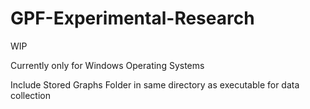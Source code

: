 # GPF-Experimental-Research
WIP

Currently only for Windows Operating Systems

Include Stored Graphs Folder in same directory as executable for data collection
